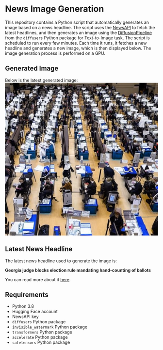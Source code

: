 # News Image Generation
This repository contains a Python script that automatically generates an image based on a news headline. The script uses the [NewsAPI](https://newsapi.org/) to fetch the latest headlines, and then generates an image using the [DiffusionPipeline](https://github.com/huggingface/diffusers) from the `diffusers` Python package for Text-to-Image task.
The script is scheduled to run every few minutes. Each time it runs, it fetches a new headline and generates a new image, which is then displayed below. The image generation process is performed on a GPU.

## Generated Image
Below is the latest generated image:
![Generated Image](image.png)

## Latest News Headline
The latest news headline used to generate the image is:

**Georgia judge blocks election rule mandating hand-counting of ballots**

You can read more about it [here](https://news.google.com/rss/articles/CBMigAFBVV95cUxOMkpEQ0kzZW9reGJ6MkJBY1cxSWZvVmNvTklIOG0ydWI4UzdWRHZTaVdIRHFMNlZ6VTRFYWVEQ0c1U0ZxVFRZVGhuNGw0UHVyMjVxbkVUTlMtbkNtSWdFbWx1ZmV2ZVFIQW5mZXdFNmVjRHhLaDl1TnAzczBJSHgyUA?oc=5).

## Requirements
- Python 3.8
- Hugging Face account
- NewsAPI key
- `diffusers` Python package
- `invisible_watermark` Python package
- `transformers` Python package
- `accelerate` Python package
- `safetensors` Python package
